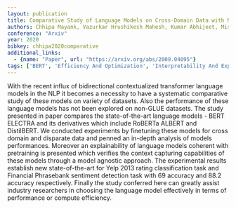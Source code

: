 ```yaml
---
layout: publication
title: Comparative Study of Language Models on Cross-Domain Data with Model Agnostic Explainability
authors: Chhipa Mayank, Vazurkar Hrushikesh Mahesh, Kumar Abhijeet, Mishra Mridul
conference: "Arxiv"
year: 2020
bibkey: chhipa2020comparative
additional_links:
  - {name: "Paper", url: "https://arxiv.org/abs/2009.04095"}
tags: ['BERT', 'Efficiency And Optimization', 'Interpretability And Explainability', 'Model Architecture', 'Pretraining Methods', 'Training Techniques', 'Transformer']
---
```

With the recent influx of bidirectional contextualized transformer language models in the NLP it becomes a necessity to have a systematic comparative study of these models on variety of datasets. Also the performance of these language models has not been explored on non-GLUE datasets. The study presented in paper compares the state-of-the-art language models - BERT ELECTRA and its derivatives which include RoBERTa ALBERT and DistilBERT. We conducted experiments by finetuning these models for cross domain and disparate data and penned an in-depth analysis of models performances. Moreover an explainability of language models coherent with pretraining is presented which verifies the context capturing capabilities of these models through a model agnostic approach. The experimental results establish new state-of-the-art for Yelp 2013 rating classification task and Financial Phrasebank sentiment detection task with 69 accuracy and 88.2 accuracy respectively. Finally the study conferred here can greatly assist industry researchers in choosing the language model effectively in terms of performance or compute efficiency.

